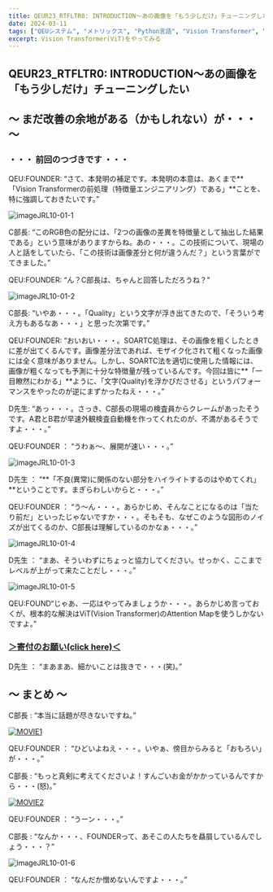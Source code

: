 ```yaml
---
title: QEUR23_RTFLTR0: INTRODUCTION～あの画像を「もう少しだけ」チューニングしたい
date: 2024-03-11
tags: ["QEUシステム", "メトリックス", "Python言語", "Vision Transformer", "LLM", "データセット", "Fine-tuning", "イノベーション"]
excerpt: Vision Transformer(ViT)をやってみる
---
```


## QEUR23_RTFLTR0: INTRODUCTION～あの画像を「もう少しだけ」チューニングしたい

## ～ まだ改善の余地がある（かもしれない）が・・・ ～

### ・・・ 前回のつづきです ・・・

QEU:FOUNDER: “さて、本発明の補足です。本発明の本意は、あくまで**「Vision Transformerの前処理（特徴量エンジニアリング）である」**ことを、特に強調しておきたいです。”

![imageJRL10-01-1](/2024-03-11-QEUR23_RTFLTR0/imageJRL10-01-1.jpg)

C部長: “このRGB色の配分には、「2つの画像の差異を特徴量として抽出した結果である」という意味がありますからね。あの・・・。この技術について、現場の人と話をしていたら、「この技術は画像差分と何が違うんだ？」という言葉がでてきました。”

QEU:FOUNDER: “ん？C部長は、ちゃんと回答しただろうね？”

![imageJRL10-01-2](/2024-03-11-QEUR23_RTFLTR0/imageJRL10-01-2.jpg)

C部長: “いやあ・・・。「Quality」という文字が浮き出てきたので、「そういう考え方もあるなあ・・・」と思った次第です。”

QEU:FOUNDER: “おいおい・・・。SOARTC処理は、その画像を粗くしたときに差が出てくるんです。画像差分法であれば、モザイク化されて粗くなった画像には全く意味がありません。しかし、SOARTC法を適切に使用した情報には、画像が粗くなっても予測に十分な特徴量が残っているんです。今回は皆に**「一目瞭然にわかる」**ように、「文字(Quality)を浮かびださせる」というパフォーマンスをやったのが逆にまずかったねえ・・・。”

D先生: “あっ・・・。さっき、C部長の現場の検査員からクレームがあったそうです。A君とB君が早速外観検査自動機を作ってくれたのが、不満があるそうですよ・・・。”

QEU:FOUNDER ： “うわぁ～、展開が速い・・・。”

![imageJRL10-01-3](/2024-03-11-QEUR23_RTFLTR0/imageJRL10-01-3.jpg)

D先生 ： “**「不良(異常)に関係のない部分をハイライトするのはやめてくれ」**ということです。まぎらわしいからと・・・。”

QEU:FOUNDER ： “う～ん・・・。あらかじめ、そんなことになるのは「当たり前だ」といったじゃないですか・・・。そもそも、なぜこのような図形のノイズが出てくるのか、C部長は理解しているのかなぁ・・・。”

![imageJRL10-01-4](/2024-03-11-QEUR23_RTFLTR0/imageJRL10-01-4.jpg)

D先生 ： “まあ、そういわずにちょっと協力してください。せっかく、ここまでレベルが上がって来たことだし・・・。”

![imageJRL10-01-5](/2024-03-11-QEUR23_RTFLTR0/imageJRL10-01-5.jpg)

QEU:FOUND“じゃあ、一応はやってみましょうか・・・。あらかじめ言っておくが、根本的な解決はViT(Vision Transformer)のAttention Mapを使うしかないですよ。”

### [＞寄付のお願い(click here)＜](https://www.paypal.com/paypalme/QEUglobal?v=1&utm_source=unp&utm_medium=email&utm_campaign=RT000481&utm_unptid=29844400-7613-11ec-ac72-3cfdfef0498d&ppid=RT000481&cnac=HK&rsta=en_GB%28en-HK%29&cust=5QPFDMW9B2T7Q&unptid=29844400-7613-11ec-ac72-3cfdfef0498d&calc=f860991d89600&unp_tpcid=ppme-social-business-profile-creat-ed&page=main%3Aemail%3ART000481&pgrp=main%3Aemail&e=cl&mchn=em&s=ci&mail=sys&appVersion=1.71.0&xt=104038)


D先生 ： “まあまあ、細かいことは抜きで・・・(笑)。”


## ～ まとめ ～

C部長 : “本当に話題が尽きないですね。”

[![MOVIE1](http://img.youtube.com/vi/rqDPt2_6IVk/0.jpg)](http://www.youtube.com/watch?v=rqDPt2_6IVk "毒舌 お笑い「維新」研究 第5弾（西谷文和さん）【佐高信の隠し味】20240227")

QEU:FOUNDER ： “ひどいよねえ・・・。いやぁ、傍目からみると「おもろい」が・・・。”

C部長 : “もっと真剣に考えてくださいよ！すんごいお金がかかっているんですから・・・(怒)。”

[![MOVIE2](http://img.youtube.com/vi/8GblwiDhfJk/0.jpg)](http://www.youtube.com/watch?v=8GblwiDhfJk "大阪万博開面目丸潰れ！建築界のノーベル賞受賞山本氏が万博大批判！「あれほどひどい計画はあり得ない」ジャーナリスト今井一さん・元博報堂作家本間龍さんと一月万冊")

QEU:FOUNDER ： “うーン・・・。”

C部長 : “なんか・・・、FOUNDERって、あそこの人たちを贔屓しているんでしょう・・・？”

![imageJRL10-01-6](/2024-03-11-QEUR23_RTFLTR0/imageJRL10-01-6.jpg)

QEU:FOUNDER ： “なんだか憎めないんですよ・・・。”


